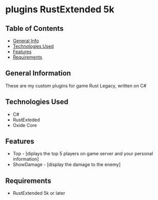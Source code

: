 # plugins RustExtended 5k

## Table of Contents
* [General Info](#general-information)
* [Technologies Used](#technologies-used)
* [Features](#features)
* [Requirements](#requirements)

## General Information

These are my custom plugins for game Rust Legacy, written on C#

## Technologies Used
* C#
* RustExteded
* Oxide Core

## Features
* Top - [diplays the top 5 players on game server and your personal information]
* ShowDamage - [display the damage to the enemy]

## Requirements
* RustExtended 5k or later
